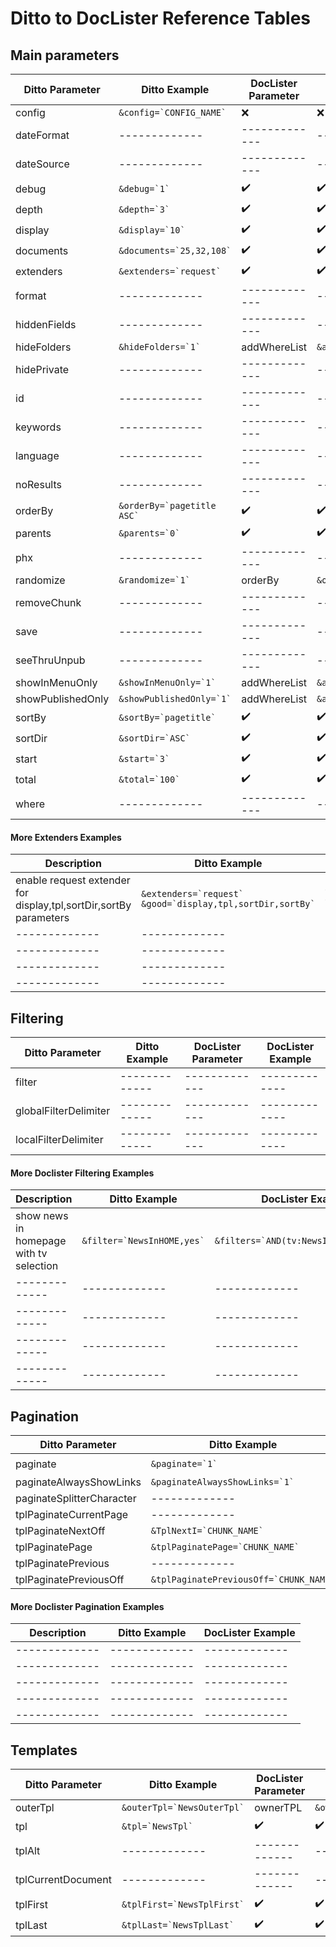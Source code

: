# Ditto to DocLister Reference Tables

## Main parameters

| Ditto Parameter | Ditto Example | DocLister Parameter | DocLister Example | 
| ------------- | ------------- | ------------- | ------------- |
| config  | ``` &config=`CONFIG_NAME` ``` | :x: | :x: |
| dateFormat  | ------------- | ------------- | ------------- |
| dateSource  | ------------- | ------------- | ------------- |
| debug  | ``` &debug=`1` ``` | :heavy_check_mark: | :heavy_check_mark: |
| depth  | ``` &depth=`3` ``` | :heavy_check_mark: | :heavy_check_mark: |
| display  | ``` &display=`10` ``` | :heavy_check_mark: | :heavy_check_mark: |
| documents  | ``` &documents=`25,32,108` ``` | :heavy_check_mark: | :heavy_check_mark: |
| extenders  | ``` &extenders=`request` ``` | :heavy_check_mark: | :heavy_check_mark: |
| format  | ------------- | ------------- | ------------- |
| hiddenFields  | ------------- | ------------- | ------------- |
| hideFolders  | ``` &hideFolders=`1` ``` | addWhereList | ``` &addWhereList=`isfolder=0` ``` |
| hidePrivate  | ------------- | ------------- | ------------- |
| id  | ------------- | ------------- | ------------- |
| keywords  | ------------- | ------------- | ------------- |
| language  | ------------- | ------------- | ------------- |
| noResults  | ------------- | ------------- | ------------- |
| orderBy  | ``` &orderBy=`pagetitle ASC` ``` | :heavy_check_mark: | :heavy_check_mark: |
| parents  | ``` &parents=`0` ``` | :heavy_check_mark: | :heavy_check_mark: |
| phx  | ------------- | ------------- | ------------- |
| randomize  | ``` &randomize=`1` ``` | orderBy | ``` &orderBy=`RAND()` ``` |
| removeChunk  | ------------- | ------------- | ------------- |
| save  | ------------- | ------------- | ------------- |
| seeThruUnpub  | ------------- | ------------- | ------------- |
| showInMenuOnly  | ``` &showInMenuOnly=`1` ``` | addWhereList | ``` &addWhereList=`hidemenu=0` ``` |
| showPublishedOnly  | ``` &showPublishedOnly=`1` ``` | addWhereList | ``` &addWhereList=`published=1` ``` |
| sortBy  | ``` &sortBy=`pagetitle` ``` | :heavy_check_mark: | :heavy_check_mark: |
| sortDir  | ``` &sortDir=`ASC` ``` | :heavy_check_mark: | :heavy_check_mark: |
| start  | ``` &start=`3` ``` | :heavy_check_mark: | :heavy_check_mark: |
| total  | ``` &total=`100` ``` | :heavy_check_mark: | :heavy_check_mark: |
| where  | ------------- | ------------- | ------------- |

#### More Extenders Examples
| Description | Ditto Example | DocLister Examples | 
| ------------- | ------------- | ------------- | 
| enable request extender for display,tpl,sortDir,sortBy parameters | ``` &extenders=`request` &good=`display,tpl,sortDir,sortBy` ```  | ``` &extenders=`request` &requestActive=`display\|\|tpl\|\|sortDir:g:(ASC,DESC)\|\|sortBy:g:(*):int`  ``` |
| ------------- | ------------- | ------------- |  
| ------------- | ------------- | ------------- | 
| ------------- | ------------- | ------------- | 
| ------------- | ------------- | ------------- | 

## Filtering

| Ditto Parameter | Ditto Example | DocLister Parameter | DocLister Example | 
| ------------- | ------------- | ------------- | ------------- |
| filter  | ------------- | ------------- | ------------- |
| globalFilterDelimiter  | ------------- | ------------- | ------------- |
| localFilterDelimiter  | ------------- | ------------- | ------------- |

#### More Doclister Filtering Examples
| Description | Ditto Example | DocLister Example | 
| ------------- | ------------- | ------------- | 
| show news in homepage with tv selection | ``` &filter=`NewsInHOME,yes` ```  | ``` &filters=`AND(tv:NewsInHOME:is:yes)` ``` |
| ------------- | ------------- | ------------- |  
| ------------- | ------------- | ------------- | 
| ------------- | ------------- | ------------- | 
| ------------- | ------------- | ------------- | 

## Pagination

| Ditto Parameter | Ditto Example | DocLister Parameter | DocLister Example | 
| ------------- | ------------- | ------------- | ------------- |
| paginate  | ``` &paginate=`1` ``` | :heavy_check_mark: | ``` &paginate=`pages` ``` |
| paginateAlwaysShowLinks  | ``` &paginateAlwaysShowLinks=`1` ``` | PrevNextAlwaysShow | ``` &PrevNextAlwaysShow=`1` ``` |
| paginateSplitterCharacter  | ------------- | ------------- | ------------- |
| tplPaginateCurrentPage  | ------------- | ------------- | ------------- |
| tplPaginateNextOff  | ``` &TplNextI=`CHUNK_NAME` ``` | TplNextI | ``` &TplNextI=`CHUNK_NAME` ``` |
| tplPaginatePage  | ``` &tplPaginatePage=`CHUNK_NAME` ``` | TplPage | ``` &TplPage=`CHUNK_NAME` ``` |
| tplPaginatePrevious  | ------------- | ------------- | ------------- |
| tplPaginatePreviousOff  | ``` &tplPaginatePreviousOff=`CHUNK_NAME` ``` | TplPrevI | ``` &TplPrevI=`CHUNK_NAME` ``` |

#### More Doclister Pagination Examples
| Description | Ditto Example | DocLister Example | 
| ------------- | ------------- | ------------- | 
| ------------- | ------------- | ------------- | 
| ------------- | ------------- | ------------- |  
| ------------- | ------------- | ------------- | 
| ------------- | ------------- | ------------- | 
| ------------- | ------------- | ------------- | 

## Templates

| Ditto Parameter | Ditto Example | DocLister Parameter | DocLister Example | 
| ------------- | ------------- | ------------- | ------------- |
| outerTpl  | ``` &outerTpl=`NewsOuterTpl` ``` | ownerTPL | ``` &ownerTPL=`NewsOuterTpl` ``` |
| tpl  | ``` &tpl=`NewsTpl` ``` | :heavy_check_mark: | :heavy_check_mark: |
| tplAlt  | ------------- | ------------- | ------------- |
| tplCurrentDocument  | ------------- | ------------- | ------------- |
| tplFirst | ``` &tplFirst=`NewsTplFirst` ``` | :heavy_check_mark: | :heavy_check_mark: |
| tplLast | ``` &tplLast=`NewsTplLast` ``` | :heavy_check_mark: | :heavy_check_mark: |
